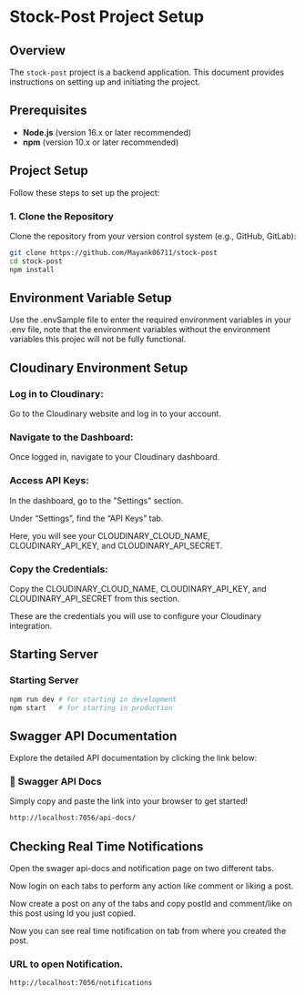 # Stock-Post Project Setup

## Overview

The `stock-post` project is a backend application. This document provides instructions on setting up and initiating the project.

## Prerequisites

- **Node.js** (version 16.x or later recommended)
- **npm** (version 10.x or later recommended)

## Project Setup

Follow these steps to set up the project:

### 1. Clone the Repository

Clone the repository from your version control system (e.g., GitHub, GitLab):

```bash
git clone https://github.com/Mayank06711/stock-post
cd stock-post
npm install
```
## Environment Variable Setup

Use the .envSample file to enter the required environment variables in your .env file, note that the environment variables without the environment variables this projec will not be fully functional.

## Cloudinary Environment Setup

### Log in to Cloudinary:

Go to the Cloudinary website and log in to your account.

### Navigate to the Dashboard:

Once logged in, navigate to your Cloudinary dashboard.

### Access API Keys:

In the dashboard, go to the "Settings" section.

Under “Settings”, find the “API Keys” tab. 

Here, you will see your CLOUDINARY_CLOUD_NAME, CLOUDINARY_API_KEY, and CLOUDINARY_API_SECRET.

### Copy the Credentials:

Copy the CLOUDINARY_CLOUD_NAME, CLOUDINARY_API_KEY, and CLOUDINARY_API_SECRET from this section.

These are the credentials you will use to configure your Cloudinary integration.

## Starting Server

### Starting Server

```bash
npm run dev # for starting in development
npm start   # for starting in production
```

## Swagger API Documentation

Explore the detailed API documentation by clicking the link below:

### 🔗 Swagger API Docs

Simply copy and paste the link into your browser to get started!
```bash
http://localhost:7056/api-docs/
```

## Checking Real Time Notifications

Open the swager api-docs and notification page on two different tabs.

Now login on each tabs to perform any action like comment or liking a post.

Now create a post on any of the tabs and copy postId and comment/like on this post using Id you just copied. 

Now you can see real time notification on tab from where you created the post.

### URL to open Notification.
```bash
http://localhost:7056/notifications
```
